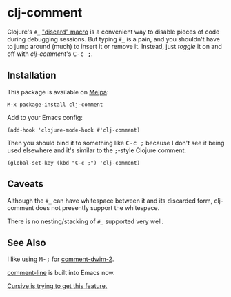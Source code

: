 # clj-comment

Clojure's `#_` ["discard"
macro](https://clojure.org/guides/weird_characters#__code_code_discard)
is a convenient way to disable pieces of code during debugging
sessions.  But typing `#_` is a pain, and you shouldn't have to jump
around (much) to insert it or remove it.  Instead, just _toggle_ it on
and off with _clj-comment_'s <kbd>C-c ;</kbd>.

## Installation

This package is available on [Melpa](melpa.org):

    M-x package-install clj-comment

Add to your Emacs config:

    (add-hook 'clojure-mode-hook #'clj-comment)

Then you should bind it to something like <kbd>C-c ;</kbd> because I
don't see it being used elsewhere and it's similar to the `;`-style
Clojure comment.

    (global-set-key (kbd "C-c ;") 'clj-comment)

## Caveats
Although the `#_` can have whitespace between it and its discarded
form, clj-comment does not presently support the whitespace.

There is no nesting/stacking of `#_` supported very well.

## See Also

I like using <kbd>M-;</kbd> for
[comment-dwim-2](https://github.com/remyferre/comment-dwim-2).

[comment-line](https://www.gnu.org/software/emacs/manual/html_node/emacs/Comment-Commands.html)
is built into Emacs now.

[Cursive is trying to get this feature.](https://github.com/cursive-ide/cursive/issues/1047)
